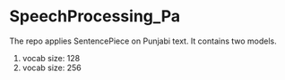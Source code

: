# SpeechProcessing_Pa

The repo applies SentencePiece on Punjabi text.
It contains two models.
1. vocab size: 128
2. vocab size: 256
